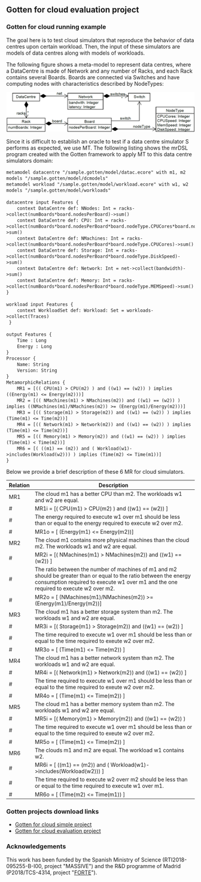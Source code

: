 ## Gotten for cloud evaluation project

### Gotten for cloud running example

The goal here is to test cloud simulators that reproduce the behavior of data centres upon certain workload. Then, the input of these simulators are models of data centres along with models of workloads.

The following figure shows a meta-model to represent data centres, where a DataCentre is made of Network and any number of Racks, and each Rack contains several Boards. Boards are connected via Switches and have computing nodes with characteristics described by NodeTypes:

![Data centre meta-model](https://raw.githubusercontent.com/g0tten/images/main/model/data_centre_mm.png)

Since it is difficult to establish an oracle to test if a data centre simulator S performs as expected, we use MT. The following listing shows the mrDSL program created with the Gotten framework to apply MT to this data centre simulators domain: 

```
metamodel datacentre "/sample.gotten/model/datac.ecore" with m1, m2
models "/sample.gotten/model/dcmodels"
metamodel workload "/sample.gotten/model/workload.ecore" with w1, w2
models "/sample.gotten/model/workloads"

datacentre input Features {
	context DataCentre def: NNodes: Int = racks->collect(numBoards*board.nodesPerBoard)->sum()
	context DataCentre def: CPU: Int = racks->collect(numBoards*board.nodesPerBoard*board.nodeType.CPUCores*board.nodeType.CPUSpeed)->sum()
	context DataCentre def: NMachines: Int = racks->collect(numBoards*board.nodesPerBoard*board.nodeType.CPUCores)->sum()
	context DataCentre def: Storage: Int = racks->collect(numBoards*board.nodesPerBoard*board.nodeType.DiskSpeed)->sum()	
	context DataCentre def: Network: Int = net->collect(bandwidth)->sum()
	context DataCentre def: Memory: Int = racks->collect(numBoards*board.nodesPerBoard*board.nodeType.MEMSpeed)->sum()
}

workload input Features {
 	context WorkloadSet def: Workload: Set = workloads->collect(Traces)
 }

output Features {
	Time : Long
	Energy : Long
}
Processor {
	Name: String
	Version: String
}
MetamorphicRelations {
	MR1 = [(( CPU(m1) > CPU(m2) ) and ((w1) == (w2)) ) implies ((Energy(m1) <= Energy(m2)))]
	MR2 = [(( NMachines(m1) > NMachines(m2)) and ((w1) == (w2)) ) implies ((NMachines(m1)/NMachines(m2)) >= (Energy(m1)/Energy(m2)))]
	MR3 = [(( Storage(m1) > Storage(m2)) and ((w1) == (w2)) ) implies (Time(m1) <= Time(m2))]
	MR4 = [(( Network(m1) > Network(m2)) and ((w1) == (w2)) ) implies (Time(m1) <= Time(m2))]
	MR5 = [(( Memory(m1) > Memory(m2)) and ((w1) == (w2)) ) implies (Time(m1) < Time(m2))]
	MR6 = [( ((m1) == (m2)) and ( Workload(w1)->includes(Workload(w2))) ) implies (Time(m2) <= Time(m1))]
}

```

Below we provide a brief description of these 6 MR for cloud simulators.

Relation | Description |
--- | --- | 
MR1 | The cloud m1 has a better CPU than m2. The workloads w1 and w2 are equal. |
&#35; | MR1i = [( CPU(m1) > CPU(m2) ) and ((w1) == (w2)) ] |
&#35; | The energy required to execute w1 over m1 should be less than or equal to the energy required to execute w2 over m2. |
&#35; | MR1o = [ (Energy(m1) <= Energy(m2))] |
MR2 | The cloud m1 contains more physical machines than the cloud m2. The workloads w1 and w2 are equal. |
&#35; | MR2i = [( NMachines(m1) > NMachines(m2)) and ((w1) == (w2)) ] |
&#35; | The ratio between the number of machines of m1 and m2 should be greater than or equal to the ratio between the energy consumption required to execute w1 over m1 and the one required to execute w2 over m2. |
&#35; | MR2o = [ (NMachines(m1)/NMachines(m2)) >= (Energy(m1)/Energy(m2))] |
MR3 | The cloud m1 has a better storage system than m2. The workloads w1 and w2 are equal. |
&#35; | MR3i = [( Storage(m1) > Storage(m2)) and ((w1) == (w2)) ] |
&#35; | The time required to execute w1 over m1 should be less than or equal to the time required to exeute w2 over m2. |
&#35; | MR3o = [ (Time(m1) <= Time(m2)) ] |
MR4 | The cloud m1 has a better network system than m2. The workloads w1 and w2 are equal. |
&#35; | MR4i = [( Network(m1) > Network(m2)) and ((w1) == (w2)) ] |
&#35; | The time required to execute w1 over m1 should be less than or equal to the time required to exeute w2 over m2. |
&#35; | MR4o = [ (Time(m1) <= Time(m2)) ] |
MR5 | The cloud m1 has a better memory system than m2. The workloads w1 and w2 are equal. |
&#35; | MR5i = [( Memory(m1) > Memory(m2)) and ((w1) == (w2)) ) |
&#35; | The time required to execute w1 over m1 should be less than or equal to the time required to exeute w2 over m2. |
&#35; | MR5o = [ (Time(m1) <= Time(m2)) ] |
MR6 | The clouds m1 and m2 are equal. The workload w1 contains w2. |
&#35; | MR6i = [ ((m1) == (m2)) and ( Workload(w1)->includes(Workload(w2))) ] |
&#35; | The time required to execute w2 overr m2 should be less than or equal to the time required to execute w1 over m1. |
&#35; | MR6o = [ (Time(m2) <= Time(m1)) ] |

### Gotten projects download links

- [Gotten for cloud simple project](https://github.com/g0tten/sample/zipball/main)
- [Gotten for cloud evaluation project](https://github.com/g0tten/evaluation/zipball/main)

### Acknowledgements

This work has been funded by the Spanish Ministry of Science (RTI2018-095255-B-I00, project "MASSIVE") and the R&D programme of Madrid (P2018/TCS-4314, project "[FORTE](https://antares.sip.ucm.es/forte-cm/)").

